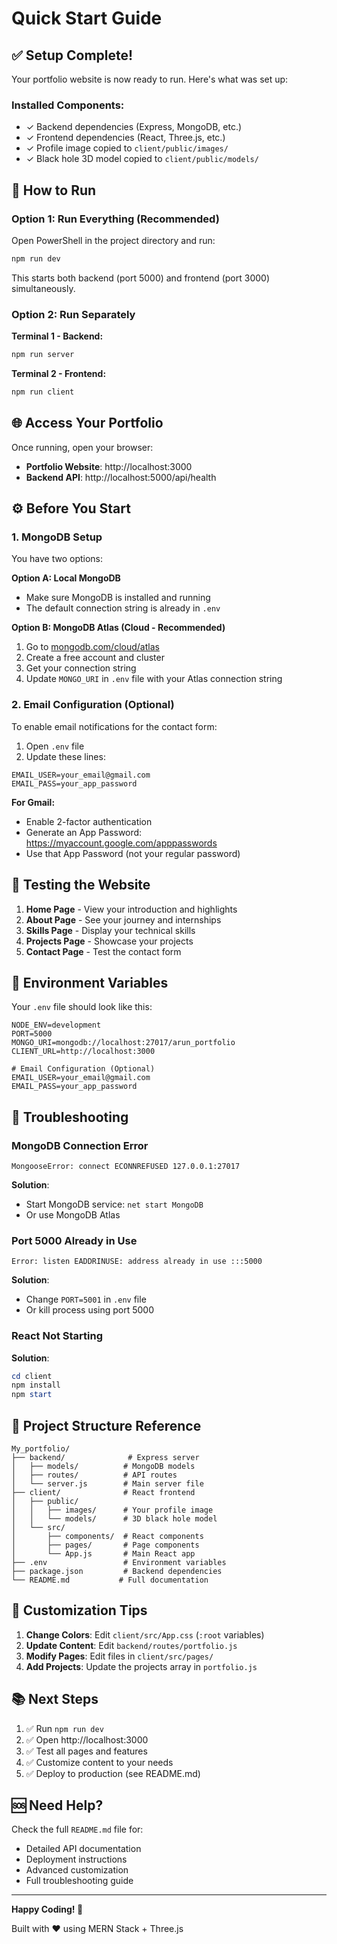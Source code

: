 # Quick Start Guide

## ✅ Setup Complete!

Your portfolio website is now ready to run. Here's what was set up:

### Installed Components:
- ✓ Backend dependencies (Express, MongoDB, etc.)
- ✓ Frontend dependencies (React, Three.js, etc.)
- ✓ Profile image copied to `client/public/images/`
- ✓ Black hole 3D model copied to `client/public/models/`

## 🚀 How to Run

### Option 1: Run Everything (Recommended)
Open PowerShell in the project directory and run:
```powershell
npm run dev
```
This starts both backend (port 5000) and frontend (port 3000) simultaneously.

### Option 2: Run Separately
**Terminal 1 - Backend:**
```powershell
npm run server
```

**Terminal 2 - Frontend:**
```powershell
npm run client
```

## 🌐 Access Your Portfolio

Once running, open your browser:
- **Portfolio Website**: http://localhost:3000
- **Backend API**: http://localhost:5000/api/health

## ⚙️ Before You Start

### 1. MongoDB Setup
You have two options:

**Option A: Local MongoDB**
- Make sure MongoDB is installed and running
- The default connection string is already in `.env`

**Option B: MongoDB Atlas (Cloud - Recommended)**
1. Go to [mongodb.com/cloud/atlas](https://www.mongodb.com/cloud/atlas)
2. Create a free account and cluster
3. Get your connection string
4. Update `MONGO_URI` in `.env` file with your Atlas connection string

### 2. Email Configuration (Optional)
To enable email notifications for the contact form:

1. Open `.env` file
2. Update these lines:
```env
EMAIL_USER=your_email@gmail.com
EMAIL_PASS=your_app_password
```

**For Gmail:**
- Enable 2-factor authentication
- Generate an App Password: https://myaccount.google.com/apppasswords
- Use that App Password (not your regular password)

## 🧪 Testing the Website

1. **Home Page** - View your introduction and highlights
2. **About Page** - See your journey and internships
3. **Skills Page** - Display your technical skills
4. **Projects Page** - Showcase your projects
5. **Contact Page** - Test the contact form

## 📝 Environment Variables

Your `.env` file should look like this:

```env
NODE_ENV=development
PORT=5000
MONGO_URI=mongodb://localhost:27017/arun_portfolio
CLIENT_URL=http://localhost:3000

# Email Configuration (Optional)
EMAIL_USER=your_email@gmail.com
EMAIL_PASS=your_app_password
```

## 🐛 Troubleshooting

### MongoDB Connection Error
```
MongooseError: connect ECONNREFUSED 127.0.0.1:27017
```
**Solution**: 
- Start MongoDB service: `net start MongoDB`
- Or use MongoDB Atlas

### Port 5000 Already in Use
```
Error: listen EADDRINUSE: address already in use :::5000
```
**Solution**: 
- Change `PORT=5001` in `.env` file
- Or kill process using port 5000

### React Not Starting
**Solution**:
```powershell
cd client
npm install
npm start
```

## 📁 Project Structure Reference

```
My_portfolio/
├── backend/              # Express server
│   ├── models/          # MongoDB models
│   ├── routes/          # API routes
│   └── server.js        # Main server file
├── client/              # React frontend
│   ├── public/
│   │   ├── images/      # Your profile image
│   │   └── models/      # 3D black hole model
│   └── src/
│       ├── components/  # React components
│       ├── pages/       # Page components
│       └── App.js       # Main React app
├── .env                 # Environment variables
├── package.json         # Backend dependencies
└── README.md           # Full documentation
```

## 🎨 Customization Tips

1. **Change Colors**: Edit `client/src/App.css` (`:root` variables)
2. **Update Content**: Edit `backend/routes/portfolio.js`
3. **Modify Pages**: Edit files in `client/src/pages/`
4. **Add Projects**: Update the projects array in `portfolio.js`

## 📚 Next Steps

1. ✅ Run `npm run dev`
2. ✅ Open http://localhost:3000
3. ✅ Test all pages and features
4. ✅ Customize content to your needs
5. ✅ Deploy to production (see README.md)

## 🆘 Need Help?

Check the full `README.md` file for:
- Detailed API documentation
- Deployment instructions
- Advanced customization
- Full troubleshooting guide

---

**Happy Coding! 🚀**

Built with ❤️ using MERN Stack + Three.js
